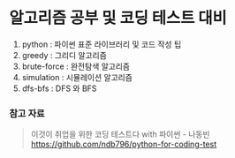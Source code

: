 # 알고리즘 공부 및 코딩 테스트 대비
1. python : 파이썬 표준 라이브러리 및 코드 작성 팁
2. greedy : 그리디 알고리즘
3. brute-force : 완전탐색 알고리즘
4. simulation : 시뮬레이션 알고리즘
5. dfs-bfs : DFS 와 BFS


### 참고 자료
>이것이 취업을 위한 코딩 테스트다 with 파이썬 - 나동빈
>https://github.com/ndb796/python-for-coding-test